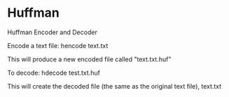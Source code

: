 Huffman
=======

Huffman Encoder and Decoder


Encode a text file:
hencode text.txt 

This will produce a new encoded file called "text.txt.huf"

To decode:
hdecode test.txt.huf

This will create the decoded file (the same as the original text file), text.txt
